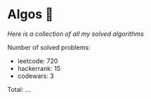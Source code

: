 # Algos 🏯

_Here is a collection of all my solved algorithms_

Number of solved problems:
- leetcode: 720
- hackerrank: 15
- codewars: 3

Total: ...
